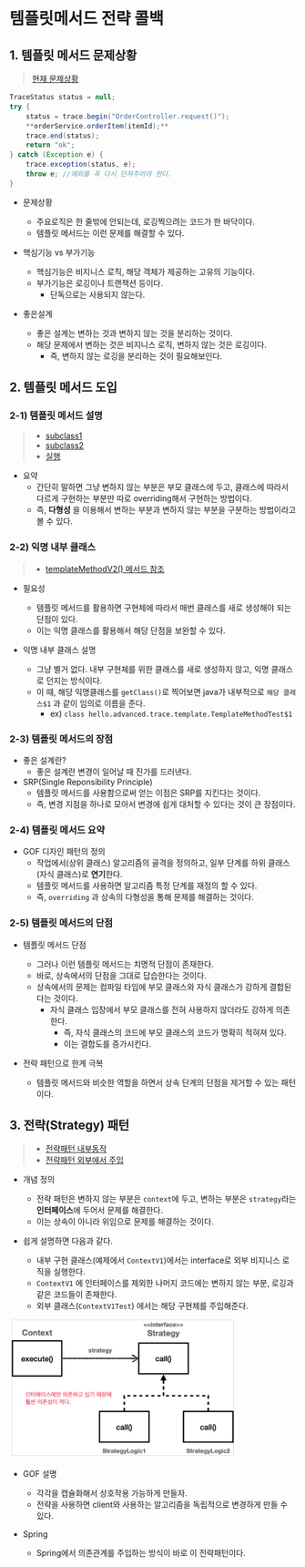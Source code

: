 # 템플릿메서드 전략 콜백

## 1. 템플릿 메서드 문제상황

> [현재 문제상황](../src/main/java/hello/advanced/app/v3/OrderControllerV3.java)

```java
TraceStatus status = null;
try {
    status = trace.begin("OrderController.request()");
    **orderService.orderItem(itemId);**
    trace.end(status);
    return "ok";
} catch (Exception e) {
    trace.exception(status, e);
    throw e; //예외를 꼭 다시 던져주어야 한다.
}
```
* 문제상황
  * 주요로직은 한 줄밖에 안되는데, 로깅찍으려는 코드가 한 바닥이다.
  * 템플릿 메서드는 이런 문제를 해결할 수 있다.

* 핵심기능 vs 부가기능
  * 핵심기능은 비지니스 로직, 해당 객체가 제공하는 고유의 기능이다.
  * 부가기능은 로깅이나 트랜잭션 등이다.
    * 단독으로는 사용되지 않는다.

* 좋은설계
  * 좋은 설계는 변하는 것과 변하지 않는 것을 분리하는 것이다.
  * 해당 문제에서 변하는 것은 비지니스 로직, 변하지 않는 것은 로깅이다.
    * 즉, 변하지 않는 로깅을 분리하는 것이 필요해보인다.

## 2. 템플릿 메서드 도입

### 2-1) 템플릿 메서드 설명

> * [subclass1](../src/test/java/hello/advanced/trace/template/code/SubClassLogic1.java)
> * [subclass2](../src/test/java/hello/advanced/trace/template/code/SubClassLogic2.java)
> * [실행](../src/test/java/hello/advanced/trace/template/code/../TemplateMethodTest.java)

* 요약
  * 간단히 말하면 그냥 변하지 않는 부분은 부모 클래스에 두고, 클래스에 따라서 다르게 구현하는 부분만 따로 overriding해서 구현하는 방법이다.
  * 즉, **다형성** 을 이용해서 변하는 부분과 변하지 않는 부분을 구분하는 방법이라고 볼 수 있다.

### 2-2) 익명 내부 클래스

> * [templateMethodV2() 메서드 참조](../src/test/java/hello/advanced/trace/template/code/../TemplateMethodTest.java)

* 필요성
  * 템플릿 메서드를 활용하면 구현체에 따라서 매번 클래스를 새로 생성해야 되는 단점이 있다.
  * 이는 익명 클래스를 활용해서 해당 단점을 보완할 수 있다.

* 익명 내부 클래스 설명
  * 그냥 별거 없다. 내부 구현체를 위한 클래스를 새로 생성하지 않고, 익명 클래스로 던지는 방식이다.
  * 이 때, 해당 익명클래스를 `getClass()`로 찍어보면 java가 내부적으로 `해당 클래스$1` 과 같이 임의로 이름을 준다.
    * ex) `class hello.advanced.trace.template.TemplateMethodTest$1`

### 2-3) 템플릿 메서드의 장점

* 좋은 설계란?
  * 좋은 설계란 변경이 일어날 때 진가를 드러낸다.
* SRP(Single Reponsibility Principle)
  * 템플릿 메서드를 사용함으로써 얻는 이점은 SRP를 지킨다는 것이다.
  * 즉, 변경 지점을 하나로 모아서 변경에 쉽게 대처할 수 있다는 것이 큰 장점이다.

### 2-4) 템플릿 메서드 요약

* GOF 디자인 패턴의 정의
  * 작업에서(상위 클래스) 알고리즘의 골격을 정의하고, 일부 단계를 하위 클래스(자식 클래스)로 **연기**한다.
  * 템플릿 메서드를 사용하면 알고리즘 특정 단계를 재정의 할 수 있다.
  * 즉, `overriding` 과 상속의 다형성을 통해 문제를 해결하는 것이다.

### 2-5) 템플릿 메서드의 단점

* 템플릿 메서드 단점
  * 그러나 이런 템플릿 메서드는 치명적 단점이 존재한다.
  * 바로, 상속에서의 단점을 그대로 답습한다는 것이다.
  * 상속에서의 문제는 컴파일 타임에 부모 클래스와 자식 클래스가 강하게 결합된다는 것이다.
    * 자식 클래스 입장에서 부모 클래스를 전혀 사용하지 않더라도 강하게 의존한다.
      * 즉, 자식 클래스의 코드에 부모 클래스의 코드가 명확히 적혀져 있다.
      * 이는 결합도를 증가시킨다.

* 전략 패턴으로 한계 극복
  * 템플릿 메서드와 비슷한 역할을 하면서 상속 단계의 단점을 제거할 수 있는 패턴이다.

## 3. 전략(Strategy) 패턴

> * [전략패턴 내부동작](../src/test/java/hello/advanced/trace/strategy/strategy/ContextV1.java)
> * [전략패턴 외부에서 주입](../src/test/java/hello/advanced/trace/strategy/ContextV1Test.java)

* 개념 정의
  * 전략 패턴은 변하지 않는 부분은 `context`에 두고, 변하는 부분은 `strategy`라는 **인터페이스**에 두어서 문제를 해결한다.
  * 이는 상속이 아니라 위임으로 문제를 해결하는 것이다.

* 쉽게 설명하면 다음과 같다.
  * 내부 구현 클래스(예제에서 `ContextV1`)에서는 interface로 외부 비지니스 로직을 실행한다.
  * `ContextV1` 에 인터페이스를 제외한 나머지 코드에는 변하지 않는 부분, 로깅과 같은 코드들이 존재한다.
  * 외부 클래스(`ContextV1Test`) 에서는 해당 구현체를 주입해준다.

<img width=400 src="./images/st1.png">

* GOF 설명
  * 각각을 캡슐화해서 상호작용 가능하게 만들자.
  * 전략을 사용하면 client와 사용하는 알고리즘을 독립적으로 변경하게 만들 수 있다.

* Spring
  * Spring에서 의존관계를 주입하는 방식이 바로 이 전략패턴이다.